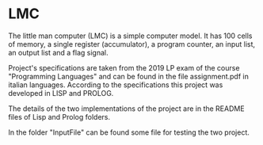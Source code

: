 # LMC
The little man computer (LMC) is a simple computer model.
It has 100 cells of memory,  a single register (accumulator), a program counter, an input list, an output list and a flag signal.

Project's specifications are taken from the 2019 LP exam of the course "Programming Languages" and can be found in the file assignment.pdf in italian languages. According to the specifications this project was developed in LISP and PROLOG.

The details of the two implementations of the project are in the README files of Lisp and Prolog folders.

In the folder "InputFile" can be found some file for testing the two project. 
